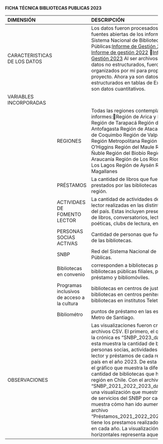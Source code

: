 **FICHA TÉCNICA BIBLIOTECAS PUBLICAS 2023**

| DIMENSIÓN  |  | DESCRIPCIÓN |
| :---- | :---- | :---- |
| CARACTERISTICAS DE LOS DATOS |  | Los datos fueron procesados, y vienen de fuentes abiertas de los informes del Sistema Nacional de Bibliotecas Públicas:[Informe de Gestión 2021](https://www.bibliotecaspublicas.gob.cl/sites/www.bibliotecaspublicas.gob.cl/files/2022-04/SNBP_informe2021_VF.pdf) [Informe de gestión 2022](https://www.bibliotecaspublicas.gob.cl/sites/www.bibliotecaspublicas.gob.cl/files/2023-04/SNBP_informe2022_1503_0.pdf) [Informe de Gestión 2023](https://www.bibliotecaspublicas.gob.cl/sites/www.bibliotecaspublicas.gob.cl/files/2024-04/SNBP_informe2023_final.pdf) Al ser archivos pdf, son datos no estructurados, fueron organizados por mi para propósitos del proyecto. Ahora ya son datos estructurados en tablas de Excel. Todos son datos cuantitativos. |
| VARIABLES INCORPORADAS |  |  |
|  | REGIONES  | Todas las regiones contempladas en los informes:Región de Arica y Parinacota Región de Tarapacá Región de Antofagasta Región de Atacama Región de Coquimbo Región de Valparaíso Región Metropolitana Región de O’Higgins Región del Maule Región de Ñuble Región del Biobío Región de La Araucanía Región de Los Ríos Región de Los Lagos Región de Aysén Región de Magallanes |
|  | PRÉSTAMOS  | La cantidad de libros que fueron prestados por las bibliotecas de cada región.  |
|  | ACTIVIDAES DE FOMENTO LECTOR | La cantidad de actividades de fomento lector realizadas en las distintas regiones del país. Estas incluyen presentaciones de libros, conversatorios, lecturas poéticas, clubs de lectura, entre otras.  |
|  | PERSONAS SOCIAS ACTIVAS  | Cantidad de personas que fueron socias de las bibliotecas. |
|  | SNBP | Red del Sistema Nacional de Bibliotecas Públicas.  |
|  | Bibliotecas en convenio | corresponden a bibliotecas públicas, bibliotecas públicas filiales, puntos de préstamo y bibliomóviles.  |
|  | Programas inclusivos de acceso a la cultura | bibliotecas en centros de justicia juvenil, bibliotecas en centros penitenciarios y bibliotecas en institutos Teletón. |
|  | Bibliométro | puntos de préstamo en las estaciones de Metro de Santiago.  |
| OBSERVACIONES |  | Las visualizaciones fueron creadas con 3 archivos CSV. El primero, el que está con la crónica es “SNBP\_2023\_database” esta muestra la cantidad de bibliotecas, personas socias, actividades de fomento lector y préstamos de cada región del país en el año 2023\. De esta tabla realicé el gráfico que muestra la diferencia de cantidad de bibliotecas que hay por región en Chile. Con el archivo “SNBP\_2021\_2022\_2023\_database” hice una visualización que muestra la cantidad de servicios del SNBP por cada año, muestra cómo han ido aumentando. El archivo “Préstamos\_2021\_2022\_2023\_database” tiene los prestamos realizados por región en cada año. La visualización con barras horizontales representa aquello.|

